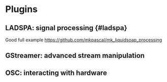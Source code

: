 Plugins
=======

LADSPA: signal processing {#ladspa}
-------------------------

Good full example https://github.com/mkpascal/mk_liquidsoap_processing

GStreamer: advanced stream manipulation
---------------------------------------

OSC: interacting with hardware
------------------------------

